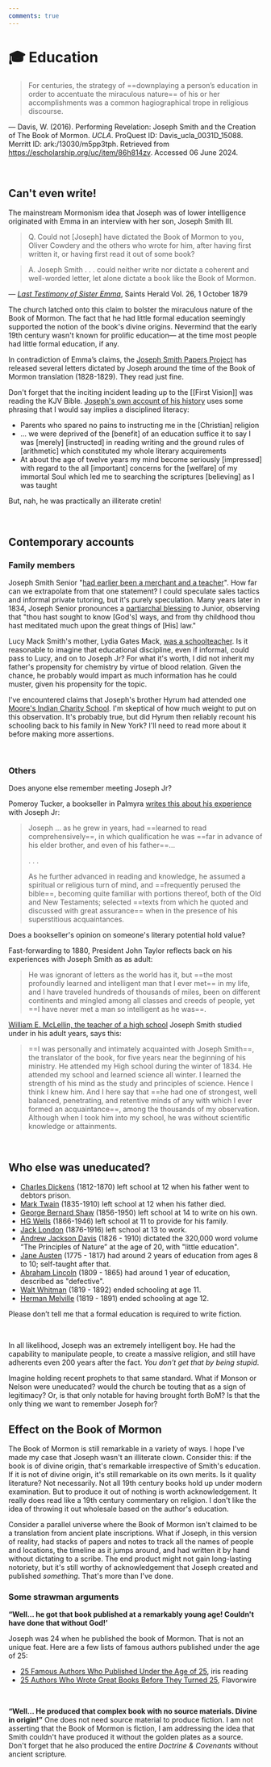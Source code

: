```yaml
---
comments: true
---
```

# 🎓 Education
> For centuries, the strategy of ==downplaying a person’s education in order to accentuate the miraculous nature== of his or her accomplishments was a common hagiographical trope in religious discourse.

— Davis, W. (2016). Performing Revelation: Joseph Smith and the Creation of The Book of Mormon. _UCLA_. ProQuest ID: Davis_ucla_0031D_15088. Merritt ID: ark:/13030/m5pp3tph. Retrieved from https://escholarship.org/uc/item/86h814zv. Accessed 06 June 2024.

&nbsp;

## Can't even write!
The mainstream Mormonism idea that Joseph was of lower intelligence originated with Emma in an interview with her son, Joseph Smith III.

> Q. Could not [Joseph] have dictated the Book of Mormon to you, Oliver Cowdery and the others who wrote for him, after having first written it, or having first read it out of some book?

> A. Joseph Smith . . . could neither write nor dictate a coherent and well-worded letter, let alone dictate a book like the Book of Mormon.

— *[Last Testimony of Sister Emma](https://catalog.churchofjesuschrist.org/assets/944ff277-298c-45e2-9005-75e0ae0faf90/0/0?lang=eng)*, Saints Herald Vol. 26, 1 October 1879

The church latched onto this claim to bolster the miraculous nature of the Book of Mormon. The fact that he had little formal education seemingly supported the notion of the book's divine origins. Nevermind that the early 19th century wasn't known for prolific education— at the time most people had little formal education, if any.

In contradiction of Emma’s claims, the [Joseph Smith Papers Project](https://www.josephsmithpapers.org/) has released several letters dictated by Joseph around the time of the Book of Mormon translation (1828-1829). They read just fine.

Don't forget that the inciting incident leading up to the [[First Vision]] was reading the KJV Bible. [Joseph's own account of his history](https://www.josephsmithpapers.org/paper-summary/history-circa-summer-1832/2?highlight=searching+the+scriptures) uses some phrasing that I would say implies a disciplined literacy:

- Parents who spared no pains to instructing me in the [Christian] religion
- ... we were deprived of the [benefit] of an education suffice it to say I was [merely]  [instructed] in reading writing and the ground rules of [arithmetic] which constituted my whole literary acquirements
- At about the age of twelve years my mind become seriously [impressed] with regard to the all [important] concerns for the [welfare] of my immortal Soul which led me to searching the scriptures [believing] as I was taught

But, nah, he was practically an illiterate cretin!

&nbsp;

## Contemporary accounts
### Family members
Joseph Smith Senior "[had earlier been a merchant and a teacher](https://www.churchofjesuschrist.org/study/ensign/1971/07/joseph-smiths-home-environment?lang=eng&id=p15#p15)". How far can we extrapolate from that one statement? I could speculate sales tactics and informal private tutoring, but it's purely speculation. Many years later in 1834, Joseph Senior pronounces a [partiarchal blessing](https://www.josephsmithpapers.org/paper-summary/blessing-from-joseph-smith-sr-9-december-1834/1) to Junior, observing that "thou hast sought to know [God's] ways, and from thy childhood thou hast meditated much upon the great things of [His] law."

Lucy Mack Smith's mother, Lydia Gates Mack, [was a schoolteacher](https://en.wikipedia.org/wiki/Solomon_Mack#War_and_marriage). Is it reasonable to imagine that educational discipline, even if informal, could pass to Lucy, and on to Joseph Jr? For what it's worth, I did not inherit my father's propensity for chemistry by virtue of blood relation. Given the chance, he probably would impart as much information has he could muster, given his propensity for the topic.

I've encountered claims that Joseph's brother Hyrum had attended one [Moore's Indian Charity School](https://archive.org/details/hyrumsmithlifeof00odri). I'm skeptical of how much weight to put on this observation. It's probably true, but did Hyrum then reliably recount his schooling back to his family in New York? I'll need to read more about it before making more assertions.

&nbsp;

### Others
Does anyone else remember meeting Joseph Jr?

Pomeroy Tucker, a bookseller in Palmyra [writes this about his experience](https://archive.org/details/originriseprogre00tuck/page/n23/mode/2up?q=read+comprehensively) with Joseph Jr:

> Joseph … as he grew in years, had ==learned to read comprehensively==, in which qualification he was ==far in advance of his elder brother, and even of his father==...
>
> . . .
>
> As he further advanced in reading and knowledge, he assumed a spiritual or religious turn of mind, and ==frequently perused the bible==, becoming quite familiar with portions thereof, both of the Old and New Testaments; selected ==texts from which he quoted and discussed with great assurance== when in the presence of his superstitious acquaintances.

Does a bookseller's opinion on someone's literary potential hold value?

Fast-forwarding to 1880, President John Taylor reflects back on his experiences with Joseph Smith as as adult:

> He was ignorant of letters as the world has it, but ==the most profoundly learned and intelligent man that I ever met== in my life, and I have traveled hundreds of thousands of miles, been on different continents and mingled among all classes and creeds of people, yet ==I have never met a man so intelligent as he was==.

[William E. McLellin, the teacher of a high school](https://web.archive.org/web/20230620074941/https://www.deseret.com/2009/1/28/20298664/inside-the-lost-mclellin-notebook) Joseph Smith studied under in his adult years, says this:

> ==I was personally and intimately acquainted with Joseph Smith==, the translator of the book, for five years near the beginning of his ministry. He attended my High school during the winter of 1834. He attended my school and learned science all winter. I learned the strength of his mind as the study and principles of science. Hence I think I knew him. And I here say that ==he had one of strongest, well balanced, penetrating, and retentive minds of any with which I ever formed an acquaintance==, among the thousands of my observation. Although when I took him into my school, he was without scientific knowledge or attainments.

&nbsp;

## Who else was uneducated?
- [Charles Dickens](https://en.wikipedia.org/wiki/Charles_Dickens_bibliography) (1812-1870) left school at 12 when his father went to debtors prison.
- [Mark Twain](https://en.wikipedia.org/wiki/Mark_Twain_bibliography) (1835-1910) left school at 12 when his father died.
- [George Bernard Shaw](https://en.wikipedia.org/wiki/List_of_works_by_George_Bernard_Shaw) (1856-1950) left school at 14 to write on his own.
- [HG Wells](https://en.wikipedia.org/wiki/H._G._Wells_bibliography) (1866-1946) left school at 11 to provide for his family.
- [Jack London](https://en.wikipedia.org/wiki/Jack_London\#Publications) (1876-1916) left school at 13 to work.
- [Andrew Jackson Davis](https://en.wikipedia.org/wiki/Andrew_Jackson_Davis) (1826 - 1910) dictated the 320,000 word volume “The Principles of Nature” at the age of 20, with "little education".
- [Jane Austen](https://en.wikipedia.org/wiki/Jane_Austen#List_of_works) (1775 - 1817) had around 2 years of education from ages 8 to 10; self-taught after that. 
- [Abraham Lincoln](https://en.wikipedia.org/wiki/Early_life_and_career_of_Abraham_Lincoln#Education) (1809 - 1865) had around 1 year of education, described as "defective".
- [Walt Whitman](https://en.wikipedia.org/wiki/Walt_Whitman#Works) (1819 - 1892) ended schooling at age 11.
- [Herman Melville](https://en.wikipedia.org/wiki/Herman_Melville#Early_life_and_education) (1819 - 1891) ended schooling at age 12.

Please don’t tell me that a formal education is required to write fiction.

&nbsp;

In all likelihood, Joseph was an extremely intelligent boy. He had the capability to manipulate people, to create a massive religion, and still have adherents even 200 years after the fact. *You don’t get that by being stupid*.

Imagine holding recent prophets to that same standard. What if Monson or Nelson were uneducated? would the church be touting that as a sign of legitimacy? Or, is that only notable for having brought forth BoM? Is that the only thing we want to remember Joseph for?

## Effect on the Book of Mormon
The Book of Mormon is still remarkable in a variety of ways. I hope I've made my case that Joseph wasn't an illiterate clown. Consider this: if the book is of divine origin, that's remarkable irrespective of Smith's education. If it is not of divine origin, it's still remarkable on its own merits. Is it quality literature? Not necessarily. Not all 19th century books hold up under modern examination. But to produce it out of nothing is worth acknowledgement. It really does read like a 19th century commentary on religion. I don't like the idea of throwing it out wholesale based on the author's education.

Consider a parallel universe where the Book of Mormon isn't claimed to be a translation from ancient plate inscriptions. What if Joseph, in this version of reality, had stacks of papers and notes to track all the names of people and locations, the timeline as it jumps around, and had written it by hand without dictating to a scribe. The end product might not gain long-lasting notoriety, but it's still worthy of acknowledgement that Joseph created and published *something*. That's more than I've done.

### Some strawman arguments
**“Well… he got that book published at a remarkably young age! Couldn't have done that without God!’**

Joseph was 24 when he published the book of Mormon. That is not an unique feat. Here are a few lists of famous authors published under the age of 25:

- [25 Famous Authors Who Published Under the Age of 25](https://irisreading.com/10-famous-authors-who-published-under-the-age-of-25/), iris reading
- [25 Authors Who Wrote Great Books Before They Turned 25](https://www.flavorwire.com/472486/25-authors-who-wrote-great-books-before-they-turned-25), Flavorwire

&nbsp;

**“Well… He produced that complex book with no source materials. Divine in origin!”**
One does not need source material to produce fiction. I am not asserting that the Book of Mormon is fiction, I am addressing the idea that Smith couldn't have produced it without the golden plates as a source. Don't forget that he also produced the entire *Doctrine & Covenants* without ancient scripture.